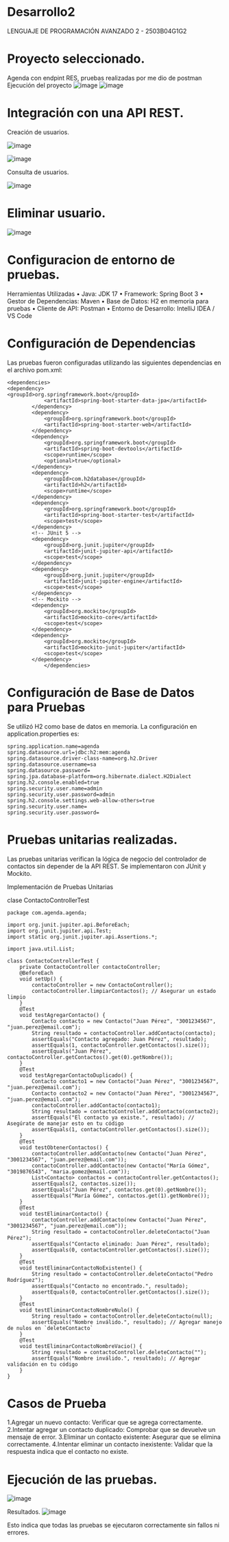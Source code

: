 # Desarrollo2
LENGUAJE DE PROGRAMACIÓN AVANZADO 2 - 2503B04G1G2
# Proyecto seleccionado. 
Agenda con endpint RES, pruebas realizadas por me dio de postman
Ejecución del proyecto 
![image](https://github.com/user-attachments/assets/d3f17a05-6325-4628-8cbc-edd60a2a1f36)
![image](https://github.com/user-attachments/assets/5f8628e9-42d4-4120-9722-66e410731497)

# Integración con una API REST.

Creación de usuarios.

![image](https://github.com/user-attachments/assets/36dbb8df-1585-4ed4-89d6-c46599f5d29d)

![image](https://github.com/user-attachments/assets/bb4f61f1-5897-45ec-b316-47af2943c87f)

Consulta de usuarios.

![image](https://github.com/user-attachments/assets/4648d909-179f-444a-b098-e1991c84988e)

# Eliminar usuario.

![image](https://github.com/user-attachments/assets/dae50c6b-96ab-44bc-89b9-cbc09c6acc79)

# Configuracion de entorno de pruebas.
Herramientas Utilizadas
•	Java: JDK 17
•	Framework: Spring Boot 3
•	Gestor de Dependencias: Maven
•	Base de Datos: H2 en memoria para pruebas
•	Cliente de API: Postman
•	Entorno de Desarrollo: IntelliJ IDEA / VS Code

# Configuración de Dependencias

Las pruebas fueron configuradas utilizando las siguientes dependencias en el archivo pom.xml:
```
<dependencies>
<dependency>
<groupId>org.springframework.boot</groupId>
			<artifactId>spring-boot-starter-data-jpa</artifactId>
		</dependency>
		<dependency>
			<groupId>org.springframework.boot</groupId>
			<artifactId>spring-boot-starter-web</artifactId>
		</dependency>
		<dependency>
			<groupId>org.springframework.boot</groupId>
			<artifactId>spring-boot-devtools</artifactId>
			<scope>runtime</scope>
			<optional>true</optional>
		</dependency>
		<dependency>
			<groupId>com.h2database</groupId>
			<artifactId>h2</artifactId>
			<scope>runtime</scope>
		</dependency>
		<dependency>
			<groupId>org.springframework.boot</groupId>
			<artifactId>spring-boot-starter-test</artifactId>
			<scope>test</scope>
		</dependency>		
		<!-- JUnit 5 -->
		<dependency>
		    <groupId>org.junit.jupiter</groupId>
		    <artifactId>junit-jupiter-api</artifactId>
		    <scope>test</scope>
		</dependency>
		<dependency>
		    <groupId>org.junit.jupiter</groupId>
		    <artifactId>junit-jupiter-engine</artifactId>
		    <scope>test</scope>
		</dependency>
		<!-- Mockito -->
		<dependency>
		    <groupId>org.mockito</groupId>
		    <artifactId>mockito-core</artifactId>
		    <scope>test</scope>
		</dependency>
		<dependency>
		    <groupId>org.mockito</groupId>
		    <artifactId>mockito-junit-jupiter</artifactId>
		    <scope>test</scope>
		</dependency>
			</dependencies>
```

# Configuración de Base de Datos para Pruebas

Se utilizó H2 como base de datos en memoria. La configuración en application.properties es:
```
spring.application.name=agenda
spring.datasource.url=jdbc:h2:mem:agenda
spring.datasource.driver-class-name=org.h2.Driver
spring.datasource.username=sa
spring.datasource.password=
spring.jpa.database-platform=org.hibernate.dialect.H2Dialect
spring.h2.console.enabled=true
spring.security.user.name=admin
spring.security.user.password=admin
spring.h2.console.settings.web-allow-others=true
spring.security.user.name=
spring.security.user.password=
```


# Pruebas unitarias realizadas.

Las pruebas unitarias verifican la lógica de negocio del controlador de contactos sin depender de la API REST. Se implementaron con JUnit y Mockito.

Implementación de Pruebas Unitarias

clase ContactoControllerTest
```
package com.agenda.agenda;

import org.junit.jupiter.api.BeforeEach;
import org.junit.jupiter.api.Test;
import static org.junit.jupiter.api.Assertions.*;

import java.util.List;

class ContactoControllerTest {
    private ContactoController contactoController;
    @BeforeEach
    void setUp() {
        contactoController = new ContactoController();
        contactoController.limpiarContactos(); // Asegurar un estado limpio
    }
    @Test
    void testAgregarContacto() {
        Contacto contacto = new Contacto("Juan Pérez", "3001234567", "juan.perez@email.com");
        String resultado = contactoController.addContacto(contacto);
        assertEquals("Contacto agregado: Juan Pérez", resultado);
        assertEquals(1, contactoController.getContactos().size());
        assertEquals("Juan Pérez", contactoController.getContactos().get(0).getNombre());
    }
    @Test
    void testAgregarContactoDuplicado() {
        Contacto contacto1 = new Contacto("Juan Pérez", "3001234567", "juan.perez@email.com");
        Contacto contacto2 = new Contacto("Juan Pérez", "3001234567", "juan.perez@email.com");
        contactoController.addContacto(contacto1);
        String resultado = contactoController.addContacto(contacto2);
        assertEquals("El contacto ya existe.", resultado); // Asegúrate de manejar esto en tu código
        assertEquals(1, contactoController.getContactos().size());
    }
    @Test
    void testObtenerContactos() {
        contactoController.addContacto(new Contacto("Juan Pérez", "3001234567", "juan.perez@email.com"));
        contactoController.addContacto(new Contacto("María Gómez", "3019876543", "maria.gomez@email.com"));
        List<Contacto> contactos = contactoController.getContactos();
        assertEquals(2, contactos.size());
        assertEquals("Juan Pérez", contactos.get(0).getNombre());
        assertEquals("María Gómez", contactos.get(1).getNombre());
    }
    @Test
    void testEliminarContacto() {
        contactoController.addContacto(new Contacto("Juan Pérez", "3001234567", "juan.perez@email.com"));
        String resultado = contactoController.deleteContacto("Juan Pérez");
        assertEquals("Contacto eliminado: Juan Pérez", resultado);
        assertEquals(0, contactoController.getContactos().size());
    }
    @Test
    void testEliminarContactoNoExistente() {
        String resultado = contactoController.deleteContacto("Pedro Rodríguez");
        assertEquals("Contacto no encontrado.", resultado);
        assertEquals(0, contactoController.getContactos().size());
    }
    @Test
    void testEliminarContactoNombreNulo() {
        String resultado = contactoController.deleteContacto(null);
        assertEquals("Nombre inválido.", resultado); // Agregar manejo de nulos en `deleteContacto`
    }
    @Test
    void testEliminarContactoNombreVacio() {
        String resultado = contactoController.deleteContacto("");
        assertEquals("Nombre inválido.", resultado); // Agregar validación en tu código
    }
}
```


# Casos de Prueba

1.Agregar un nuevo contacto: Verificar que se agrega correctamente.
2.Intentar agregar un contacto duplicado: Comprobar que se devuelve un mensaje de error.
3.Eliminar un contacto existente: Asegurar que se elimina correctamente.
4.Intentar eliminar un contacto inexistente: Validar que la respuesta indica que el contacto no existe.

# Ejecución de las pruebas.
![image](https://github.com/user-attachments/assets/edf27d47-64eb-4a84-b7b9-99072836af92)

Resultados.
![image](https://github.com/user-attachments/assets/20c7c53c-c4e0-4db7-8da5-4bb91994a57b)

Esto indica que todas las pruebas se ejecutaron correctamente sin fallos ni errores.





   









